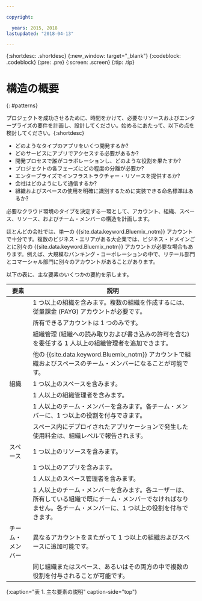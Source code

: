 ```yaml
---

copyright:

  years: 2015, 2018
lastupdated: "2018-04-13"

---
```


{:shortdesc: .shortdesc}
{:new_window: target="_blank"}
{:codeblock: .codeblock}
{:pre: .pre}
{:screen: .screen}
{:tip: .tip}

# 構造の概要
{: #patterns}

プロジェクトを成功させるために、時間をかけて、必要なリソースおよびエンタープライズの要件を計画し、設計してください。始めるにあたって、以下の点を検討してください。{:shortdesc}

* どのようなタイプのアプリをいくつ開発するか?
* どのサービスにアプリでアクセスする必要があるか?
* 開発プロセスで誰がコラボレーションし、どのような役割を果たすか?
* プロジェクトの各フェーズにどの程度の分離が必要か?
* エンタープライズでインフラストラクチャー・リソースを提供するか?
* 会社はどのようにして通信するか?
* 組織およびスペースの使用を明確に識別するために実装できる命名標準はあるか?

必要なクラウド環境のタイプを決定する一環として、アカウント、組織、スペース、リソース、およびチーム・メンバーの構造を計画します。

ほとんどの会社では、単一の {{site.data.keyword.Bluemix_notm}} アカウントで十分です。複数のビジネス・エリアがある大企業では、ビジネス・ドメインごとに別々の {{site.data.keyword.Bluemix_notm}} アカウントが必要な場合もあります。例えば、大規模なバンキング・コーポレーションの中で、リテール部門とコマーシャル部門に別々のアカウントがあることがあります。

以下の表に、主な要素のいくつかの要約を示します。

|要素|説明|
|-----------|---------------|
||1 つ以上の組織を含みます。複数の組織を作成するには、従量課金 (PAYG) アカウントが必要です。|
||所有できるアカウントは 1 つのみです。|
||組織管理 (組織への読み取りおよび書き込みの許可を含む) を委任する 1 人以上の組織管理者を追加できます。|
||他の {{site.data.keyword.Bluemix_notm}} アカウントで組織およびスペースのチーム・メンバーになることが可能です。|
| 組織 |1 つ以上のスペースを含みます。|
||1 人以上の組織管理者を含みます。|
||1 人以上のチーム・メンバーを含みます。各チーム・メンバーに、1 つ以上の役割を付与できます。|
||スペース内にデプロイされたアプリケーションで発生した使用料金は、組織レベルで報告されます。|
| スペース |1 つ以上のリソースを含みます。|
|| 1 つ以上のアプリを含みます。|
||1 人以上のスペース管理者を含みます。|
||1 人以上のチーム・メンバーを含みます。各ユーザーは、所有している組織で既にチーム・メンバーでなければなりません。各チーム・メンバーに、1 つ以上の役割を付与できます。|
|チーム・メンバー|異なるアカウントをまたがって 1 つ以上の組織およびスペースに追加可能です。 |
||同じ組織またはスペース、あるいはその両方の中で複数の役割を付与されることが可能です。|
{:caption="表 1. 主な要素の説明" caption-side="top"}

